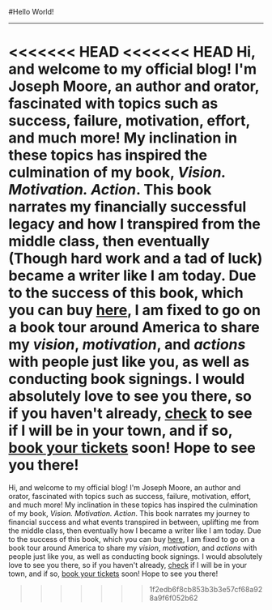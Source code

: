 #Hello World!
_____

<<<<<<< HEAD
<<<<<<< HEAD
Hi, and welcome to my official blog! I'm Joseph Moore, an author and orator, fascinated with topics such as success, failure, motivation, effort, and much more! My inclination in these topics has inspired the culmination of my book, *Vision. Motivation. Action*. This book narrates my financially successful legacy and how I transpired from the middle class, then eventually (Though hard work and a tad of luck) became a writer like I am today. Due to the success of this book, which you can buy [here](/buy-book), I am fixed to go on a book tour around America to share my *vision*, *motivation*, and *actions* with people just like you, as well as conducting book signings. I would absolutely love to see you there, so if you haven't already, [check](/event-schedule) to see if I will be in your town, and if so, [book your tickets](/booking) soon! Hope to see you there!
=======
Hi, and welcome to my official blog! I'm Joseph Moore, an author and orator, fascinated with topics such as success, failure, motivation, effort, and much more! My inclination in these topics has inspired the culmination of my book, *Vision. Motivation. Action*. This book narrates my journey to financial success and what events transpired in between, uplifting me from the middle class, then eventually how I became a writer like I am today. Due to the success of this book, which you can buy [here](/buy-book), I am fixed to go on a book tour around America to share my *vision*, *motivation*, and *actions* with people just like you, as well as conducting book signings. I would absolutely love to see you there, so if you haven't already, [check](/event-schedule) if I will be in your town, and if so, [book your tickets](/booking) soon! Hope to see you there!
>>>>>>> 1f2edb6f8cb853b3b3e57cf68a928a9f6f052b62
